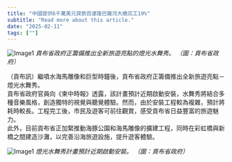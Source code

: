 ```yaml
---
title: "中國提供6千萬美元貸款百達隆巴薩河大橋完工19%"
subtitle: "Read more about this article."
date: "2025-02-11"
tags: [""]
---
```


![Image1](/thumbnails/Kampot-Water-Show.jpg "Meeting")
*貢布省政府正籌備推出全新旅遊亮點的燈光水舞秀。 （圖：貢布省政府）*

（貢布訊）繼噴水海馬雕像和巨型時鐘後，貢布省政府正籌備推出全新旅遊亮點－燈光水舞秀。
<br/>
貢布省政府官員向《柬中時報》透露，該計畫預計近期啟動安裝，水舞秀將結合多種音樂風格，創造獨特的視覺與聽覺體驗。然而，由於安裝工程較為複雜，預計將耗時較長。工程完工後，市民及遊客可前往觀賞，感受貢布省日益豐富的旅遊魅力。
<br/>
此外，目前貢布省正加緊推動海豚公園和海馬雕像的擴建工程，同時在彩虹橋與新橋之間建造沙灘，以完善沿海旅遊設施，提升遊客體驗。

![Image1](/images/Kampot-Water-Show/img1.jpg "Meeting")
*燈光水舞秀計畫預計近期啟動安裝。 （圖：貢布省政府）*
